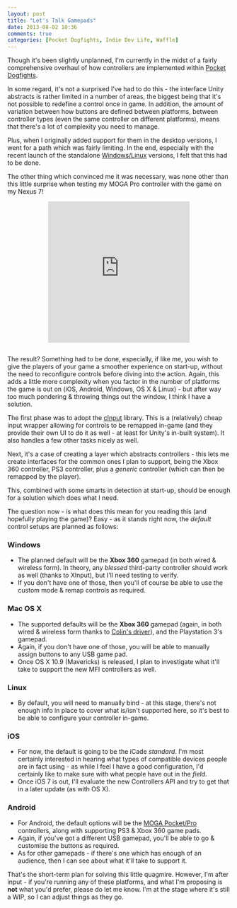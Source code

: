 ```yaml
---
layout: post
title: "Let's Talk Gamepads"
date: 2013-08-02 10:36
comments: true
categories: [Pocket Dogfights, Indie Dev Life, Waffle]
---
```

Though it's been slightly unplanned, I'm currently in the midst of a fairly comprehensive overhaul of how controllers are implemented within [Pocket Dogfights](http://www.pocketdogfights.com).

In some regard, it's not a surprised I've had to do this - the interface Unity abstracts is rather limited in a number of areas, the biggest being that it's not possible to redefine a control once in game. In addition, the amount of variation between how buttons are defined between platforms, between controller types (even the same controller on different platforms), means that there's a lot of complexity you need to manage.

Plus, when I originally added support for them in the desktop versions, I went for a path which was fairly limiting. In the end, especially with the recent launch of the standalone [Windows/Linux](http://gum.co/pocketdogfights) versions, I felt that this had to be done.

<!-- more -->

The other thing which convinced me it was necessary, was none other than this little surprise when testing my MOGA Pro controller with the game on my Nexus 7!

<iframe class="vine-embed" src="https://vine.co/v/hKUhMZ3hQ5Q/embed/simple" width="320" height="320" frameborder="0" style="display: block; margin: 0 auto; padding-bottom: 1em"></iframe><script async src="//platform.vine.co/static/scripts/embed.js" charset="utf-8"></script>

The result? Something had to be done, especially, if like me, you wish to give the players of your game a smoother experience on start-up, without the need to reconfigure controls before diving into the action. Again, this adds a little more complexity when you factor in the number of platforms the game is out on (iOS, Android, Windows, OS X &amp; Linux) - but after way too much pondering &amp; throwing things out the window, I think I have a solution.

The first phase was to adopt the [cInput](http://cinput2.weebly.com) library. This is a (relatively) cheap input wrapper allowing for controls to be remapped in-game (and they provide their own UI to do it as well - at least for Unity's in-built system). It also handles a few other tasks nicely as well.

Next, it's a case of creating a layer which abstracts controllers - this lets me create interfaces for the common ones I plan to support, being the Xbox 360 controller, PS3 controller, plus a *generic* controller (which can then be remapped by the player).

This, combined with some smarts in detection at start-up, should be enough for a solution which does what I need.

The question now - is what does this mean for you reading this (and hopefully playing the game)? Easy - as it stands right now, the *default* control setups are planned as follows:

### Windows
*  The planned default will be the **Xbox 360** gamepad (in both wired &amp; wireless form). In theory, any *blessed* third-party controller should work as well (thanks to XInput), but I'll need testing to verify.
*  If you don't have one of those, then you'll of course be able to use the custom mode &amp; remap controls as required.

### Mac OS X
*  The supported defaults will be the **Xbox 360** gamepad (again, in both wired &amp; wireless form thanks to [Colin's driver](http://tattiebogle.net/index.php/ProjectRoot/Xbox360Controller/OsxDriver)), and the Playstation 3's gamepad.
*  Again, if you don't have one of those, you will be able to manually assign buttons to any USB game pad.
*  Once OS X 10.9 (Mavericks) is released, I plan to investigate what it'll take to support the new MFI controllers as well.

### Linux
*  By default, you will need to manually bind - at this stage, there's not enough info in place to cover what is/isn't supported here, so it's best to be able to configure your controller in-game.

### iOS
*  For now, the default is going to be the iCade *standard*. I'm most certainly interested in hearing what types of compatible devices people are in fact using - as while I feel I have a good configuration, I'd certainly like to make sure with what people have out in the *field*.
*  Once iOS 7 is out, I'll evaluate the new Controllers API and try to get that in a later update (as with OS X).

### Android
*  For Android, the default options will be the [MOGA Pocket/Pro](http://www.mogaanywhere.com) controllers, along with supporting PS3 &amp; Xbox 360 game pads.
*  Again, if you've got a different USB gamepad, you'll be able to go &amp; customise the buttons as required.
*  As for other gamepads - if there's one which has enough of an audience, then I can see about what it'll take to support it.

That's the short-term plan for solving this little quagmire. However, I'm after input - if you're running any of these platforms, and what I'm proposing is **not** what you'd prefer, please do let me know. I'm at the stage where it's still a WIP, so I can adjust things as they go.